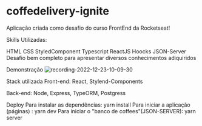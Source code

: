 # coffedelivery-ignite
Aplicação criada como desafio do curso FrontEnd da Rocketseat!

Skills Utilizadas:

HTML
CSS
StyledComponent
Typescript
ReactJS
Hoocks
JSON-Server
Desafio bem completo para apresentar diversos conhecimentos adiquiridos

Demonstração
![recording-2022-12-23-10-09-30](https://user-images.githubusercontent.com/36960606/209349395-497dc73d-2b42-4668-823f-6d3ca2c1a5a9.gif)


Stack utilizada
Front-end: React, Stylend-Components

Back-end: Node, Express, TypeORM, Postgress

Deploy
Para instalar as dependências: yarn install Para iniciar a aplicação (páginas) : yarn dev Para iniciar o "banco de coffees"(JSON-SERVER): yarn server
